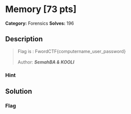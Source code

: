# Memory [73 pts]

**Category:** Forensics
**Solves:** 196

## Description
>Flag is : FwordCTF{computername_user_password}
<br><br>
Author: ***SemahBA & KOOLI***


### Hint


## Solution

### Flag

